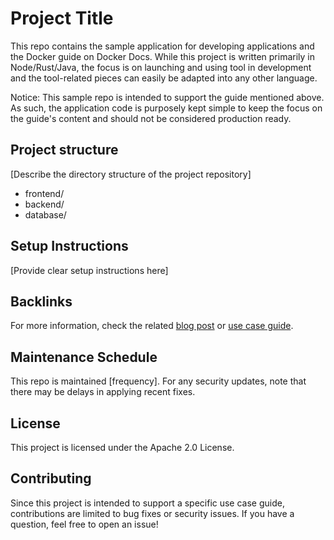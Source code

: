# Project Title

This repo contains the sample application for developing applications and the Docker guide on Docker Docs. While this project is written primarily in Node/Rust/Java, the focus is on launching and using tool in development and the tool-related pieces can easily be adapted into any other language.

Notice: This sample repo is intended to support the guide mentioned above. As such, the application code is purposely kept simple to keep the focus on the guide's content and should not be considered production ready.

## Project structure
[Describe the directory structure of the project repository]

- frontend/
- backend/
- database/

## Setup Instructions
[Provide clear setup instructions here]

## Backlinks
For more information, check the related [blog post](link) or [use case guide](link).

## Maintenance Schedule
This repo is maintained [frequency]. For any security updates, note that there may be delays in applying recent fixes.

## License
This project is licensed under the Apache 2.0 License.

## Contributing

Since this project is intended to support a specific use case guide, contributions are limited to bug fixes or security issues. If you have a question, feel free to open an issue!





